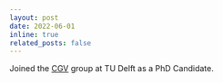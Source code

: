 ```yaml
---
layout: post
date: 2022-06-01
inline: true
related_posts: false
---
```


Joined the [CGV](https://graphics.tudelft.nl/) group at TU Delft as a PhD Candidate.
